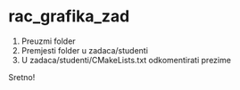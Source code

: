 # rac_grafika_zad

1. Preuzmi folder
2. Premjesti folder u zadaca/studenti
3. U zadaca/studenti/CMakeLists.txt odkomentirati prezime

Sretno!

